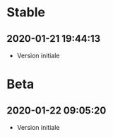 Stable
=========================

2020-01-21 19:44:13
-------------------

* Version initiale

Beta
=========================

2020-01-22 09:05:20
-------------------

* Version initiale
